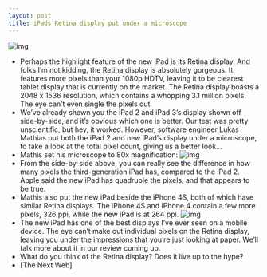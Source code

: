 ```yaml
---
layout: post
title: iPads Retina display put under a microscope
---
```

![img](http://media.idownloadblog.com/wp-content/uploads/2012/03/iPad-3-apps-close.jpg)
* Perhaps the highlight feature of the new iPad is its Retina display. And folks I’m not kidding, the Retina display is absolutely gorgeous. It features more pixels than your 1080p HDTV, leaving it to be clearest tablet display that is currently on the market. The Retina display boasts a 2048 x 1536 resolution, which contains a whopping 3.1 million pixels. The eye can’t even single the pixels out.
* We’ve already shown you the iPad 2 and iPad 3’s display shown off side-by-side, and it’s obvious which one is better. Our test was pretty unscientific, but hey, it worked. However, software engineer Lukas Mathias put both the iPad 2 and new iPad’s display under a microscope, to take a look at the total pixel count, giving us a better look…
* Mathis set his microscope to 80x magnification:
![img](http://media.idownloadblog.com/wp-content/uploads/2012/03/iPad3-iPad2-pixels.jpg)
* From the side-by-side above, you can really see the difference in how many pixels the third-generation iPad has, compared to the iPad 2. Apple said the new iPad has quadruple the pixels, and that appears to be true.
* Mathis also put the new iPad beside the iPhone 4S, both of which have similar Retina displays. The iPhone 4S and iPhone 4 contain a few more pixels, 326 ppi, while the new iPad is at 264 ppi.
![img](http://media.idownloadblog.com/wp-content/uploads/2012/03/ipad3-iphone4s-pixels.jpg)
* The new iPad has one of the best displays I’ve ever seen on a mobile device. The eye can’t make out individual pixels on the Retina display, leaving you under the impressions that you’re just looking at paper. We’ll talk more about it in our review coming up.
* What do you think of the Retina display? Does it live up to the hype?
* [The Next Web]

